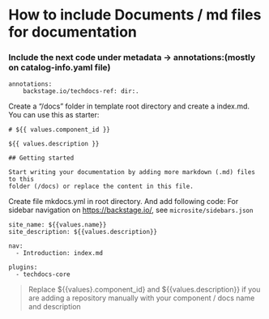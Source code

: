 # How to include Documents / md files for documentation

### Include the next code under metadata -> annotations:(mostly on catalog-info.yaml file)

```
annotations:
    backstage.io/techdocs-ref: dir:.
```

Create a “/docs” folder in template root directory and create a index.md. You can use this as starter:

```
# ${{ values.component_id }}

${{ values.description }}

## Getting started

Start writing your documentation by adding more markdown (.md) files to this
folder (/docs) or replace the content in this file.
```

Create file mkdocs.yml in root directory. And add following code:
For sidebar navigation on https://backstage.io/, see `microsite/sidebars.json`

```
site_name: ${{values.name}}
site_description: ${{values.description}}

nav:
  - Introduction: index.md

plugins:
  - techdocs-core
```


> Replace ${{values}.component_id} and ${{values.description}} if you are adding a repository manually with your component / docs name and description
